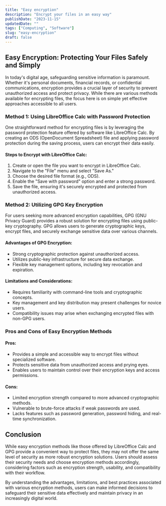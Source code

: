 ```yaml
---
title: "Easy encryption"
description: "Encrypt your files in an easy way"
publishDate: "2023-11-15"
updatedDate: ""
tags: ["Computing", "Software"]
slug: "easy-encryption"
draft: false
---
```


## Easy Encryption: Protecting Your Files Safely and Simply

In today's digital age, safeguarding sensitive information is paramount. Whether it's personal documents, financial records, or confidential communications, encryption provides a crucial layer of security to prevent unauthorized access and protect privacy. While there are various methods available for encrypting files, the focus here is on simple yet effective approaches accessible to all users.

### Method 1: Using LibreOffice Calc with Password Protection

One straightforward method for encrypting files is by leveraging the password protection feature offered by software like LibreOffice Calc. By creating an ODS (OpenDocument Spreadsheet) file and applying password protection during the saving process, users can encrypt their data easily.

#### Steps to Encrypt with LibreOffice Calc:
1. Create or open the file you want to encrypt in LibreOffice Calc.
2. Navigate to the "File" menu and select "Save As."
3. Choose the desired file format (e.g., ODS).
4. Enable the "Save with password" option and enter a strong password.
5. Save the file, ensuring it's securely encrypted and protected from unauthorized access.

### Method 2: Utilizing GPG Key Encryption

For users seeking more advanced encryption capabilities, GPG (GNU Privacy Guard) provides a robust solution for encrypting files using public-key cryptography. GPG allows users to generate cryptographic keys, encrypt files, and securely exchange sensitive data over various channels.

#### Advantages of GPG Encryption:
- Strong cryptographic protection against unauthorized access.
- Utilizes public-key infrastructure for secure data exchange.
- Flexible key management options, including key revocation and expiration.

#### Limitations and Considerations:
- Requires familiarity with command-line tools and cryptographic concepts.
- Key management and key distribution may present challenges for novice users.
- Compatibility issues may arise when exchanging encrypted files with non-GPG users.

### Pros and Cons of Easy Encryption Methods

#### Pros:
- Provides a simple and accessible way to encrypt files without specialized software.
- Protects sensitive data from unauthorized access and prying eyes.
- Enables users to maintain control over their encryption keys and access permissions.

#### Cons:
- Limited encryption strength compared to more advanced cryptographic methods.
- Vulnerable to brute-force attacks if weak passwords are used.
- Lacks features such as password generation, password hiding, and real-time synchronization.

## Conclusion

While easy encryption methods like those offered by LibreOffice Calc and GPG provide a convenient way to protect files, they may not offer the same level of security as more robust encryption solutions. Users should assess their security needs and choose encryption methods accordingly, considering factors such as encryption strength, usability, and compatibility with their workflow.

By understanding the advantages, limitations, and best practices associated with various encryption methods, users can make informed decisions to safeguard their sensitive data effectively and maintain privacy in an increasingly digital world.
